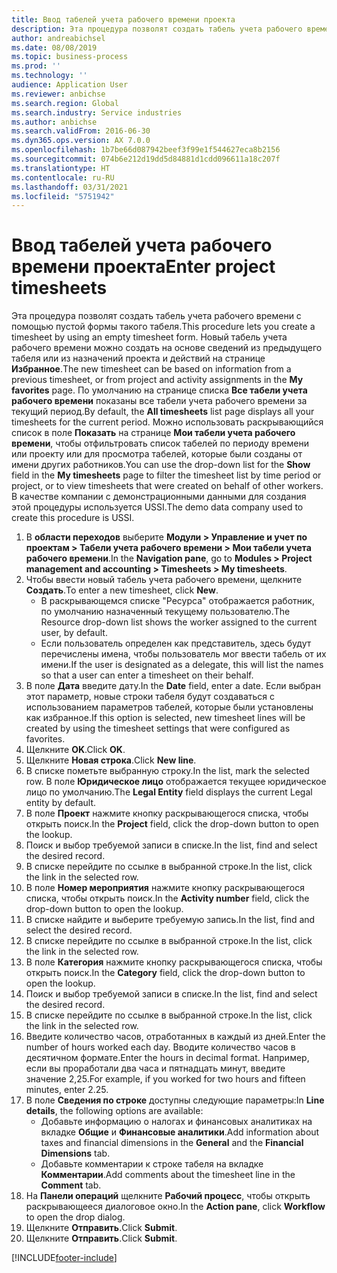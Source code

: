 ```yaml
---
title: Ввод табелей учета рабочего времени проекта
description: Эта процедура позволят создать табель учета рабочего времени с помощью пустой формы такого табеля.
author: andreabichsel
ms.date: 08/08/2019
ms.topic: business-process
ms.prod: ''
ms.technology: ''
audience: Application User
ms.reviewer: anbichse
ms.search.region: Global
ms.search.industry: Service industries
ms.author: anbichse
ms.search.validFrom: 2016-06-30
ms.dyn365.ops.version: AX 7.0.0
ms.openlocfilehash: 1b7be66d087942beef3f99e1f544627eca8b2156
ms.sourcegitcommit: 074b6e212d19dd5d84881d1cdd096611a18c207f
ms.translationtype: HT
ms.contentlocale: ru-RU
ms.lasthandoff: 03/31/2021
ms.locfileid: "5751942"
---
```

# <a name="enter-project-timesheets"></a><span data-ttu-id="096e7-103">Ввод табелей учета рабочего времени проекта</span><span class="sxs-lookup"><span data-stu-id="096e7-103">Enter project timesheets</span></span>

<span data-ttu-id="096e7-104">Эта процедура позволят создать табель учета рабочего времени с помощью пустой формы такого табеля.</span><span class="sxs-lookup"><span data-stu-id="096e7-104">This procedure lets you create a timesheet by using an empty timesheet form.</span></span> <span data-ttu-id="096e7-105">Новый табель учета рабочего времени можно создать на основе сведений из предыдущего табеля или из назначений проекта и действий на странице **Избранное**.</span><span class="sxs-lookup"><span data-stu-id="096e7-105">The new timesheet can be based on information from a previous timesheet, or from project and activity assignments in the **My favorites** page.</span></span> <span data-ttu-id="096e7-106">По умолчанию на странице списка **Все табели учета рабочего времени** показаны все табели учета рабочего времени за текущий период.</span><span class="sxs-lookup"><span data-stu-id="096e7-106">By default, the **All timesheets** list page displays all your timesheets for the current period.</span></span> <span data-ttu-id="096e7-107">Можно использовать раскрывающийся список в поле **Показать** на странице **Мои табели учета рабочего времени**, чтобы отфильтровать список табелей по периоду времени или проекту или для просмотра табелей, которые были созданы от имени других работников.</span><span class="sxs-lookup"><span data-stu-id="096e7-107">You can use the drop-down list for the **Show** field in the **My timesheets** page to filter the timesheet list by time period or project, or to view timesheets that were created on behalf of other workers.</span></span> <span data-ttu-id="096e7-108">В качестве компании с демонстрационными данными для создания этой процедуры используется USSI.</span><span class="sxs-lookup"><span data-stu-id="096e7-108">The demo data company used to create this procedure is USSI.</span></span>  

1. <span data-ttu-id="096e7-109">В **области переходов** выберите **Модули > Управление и учет по проектам > Табели учета рабочего времени > Мои табели учета рабочего времени**.</span><span class="sxs-lookup"><span data-stu-id="096e7-109">In the **Navigation pane**, go to **Modules > Project management and accounting > Timesheets > My timesheets**.</span></span>
2. <span data-ttu-id="096e7-110">Чтобы ввести новый табель учета рабочего времени, щелкните **Создать**.</span><span class="sxs-lookup"><span data-stu-id="096e7-110">To enter a new timesheet, click **New**.</span></span>
    - <span data-ttu-id="096e7-111">В раскрывающемся списке "Ресурса" отображается работник, по умолчанию назначенный текущему пользователю.</span><span class="sxs-lookup"><span data-stu-id="096e7-111">The Resource drop-down list shows the worker assigned to the current user, by default.</span></span>  
    - <span data-ttu-id="096e7-112">Если пользователь определен как представитель, здесь будут перечислены имена, чтобы пользователь мог ввести табель от их имени.</span><span class="sxs-lookup"><span data-stu-id="096e7-112">If the user is designated as a delegate, this will list the names so that a user can enter a timesheet on their behalf.</span></span>  
3. <span data-ttu-id="096e7-113">В поле **Дата** введите дату.</span><span class="sxs-lookup"><span data-stu-id="096e7-113">In the **Date** field, enter a date.</span></span> <span data-ttu-id="096e7-114">Если выбран этот параметр, новые строки табеля будут создаваться с использованием параметров табелей, которые были установлены как избранное.</span><span class="sxs-lookup"><span data-stu-id="096e7-114">If this option is selected, new timesheet lines will be created by using the timesheet settings that were configured as favorites.</span></span>  
4. <span data-ttu-id="096e7-115">Щелкните **OK**.</span><span class="sxs-lookup"><span data-stu-id="096e7-115">Click **OK**.</span></span>
5. <span data-ttu-id="096e7-116">Щелкните **Новая строка**.</span><span class="sxs-lookup"><span data-stu-id="096e7-116">Click **New line**.</span></span>
6. <span data-ttu-id="096e7-117">В списке пометьте выбранную строку.</span><span class="sxs-lookup"><span data-stu-id="096e7-117">In the list, mark the selected row.</span></span> <span data-ttu-id="096e7-118">В поле **Юридическое лицо** отображается текущее юридическое лицо по умолчанию.</span><span class="sxs-lookup"><span data-stu-id="096e7-118">The **Legal Entity** field displays the current Legal entity by default.</span></span>   
7. <span data-ttu-id="096e7-119">В поле **Проект** нажмите кнопку раскрывающегося списка, чтобы открыть поиск.</span><span class="sxs-lookup"><span data-stu-id="096e7-119">In the **Project** field, click the drop-down button to open the lookup.</span></span>
8. <span data-ttu-id="096e7-120">Поиск и выбор требуемой записи в списке.</span><span class="sxs-lookup"><span data-stu-id="096e7-120">In the list, find and select the desired record.</span></span>
9. <span data-ttu-id="096e7-121">В списке перейдите по ссылке в выбранной строке.</span><span class="sxs-lookup"><span data-stu-id="096e7-121">In the list, click the link in the selected row.</span></span>
10. <span data-ttu-id="096e7-122">В поле **Номер мероприятия** нажмите кнопку раскрывающегося списка, чтобы открыть поиск.</span><span class="sxs-lookup"><span data-stu-id="096e7-122">In the **Activity number** field, click the drop-down button to open the lookup.</span></span>
11. <span data-ttu-id="096e7-123">В списке найдите и выберите требуемую запись.</span><span class="sxs-lookup"><span data-stu-id="096e7-123">In the list, find and select the desired record.</span></span>
12. <span data-ttu-id="096e7-124">В списке перейдите по ссылке в выбранной строке.</span><span class="sxs-lookup"><span data-stu-id="096e7-124">In the list, click the link in the selected row.</span></span>
13. <span data-ttu-id="096e7-125">В поле **Категория** нажмите кнопку раскрывающегося списка, чтобы открыть поиск.</span><span class="sxs-lookup"><span data-stu-id="096e7-125">In the **Category** field, click the drop-down button to open the lookup.</span></span>
14. <span data-ttu-id="096e7-126">Поиск и выбор требуемой записи в списке.</span><span class="sxs-lookup"><span data-stu-id="096e7-126">In the list, find and select the desired record.</span></span>
15. <span data-ttu-id="096e7-127">В списке перейдите по ссылке в выбранной строке.</span><span class="sxs-lookup"><span data-stu-id="096e7-127">In the list, click the link in the selected row.</span></span>
16. <span data-ttu-id="096e7-128">Введите количество часов, отработанных в каждый из дней.</span><span class="sxs-lookup"><span data-stu-id="096e7-128">Enter the number of hours worked each day.</span></span> <span data-ttu-id="096e7-129">Вводите количество часов в десятичном формате.</span><span class="sxs-lookup"><span data-stu-id="096e7-129">Enter the hours in decimal format.</span></span> <span data-ttu-id="096e7-130">Например, если вы проработали два часа и пятнадцать минут, введите значение 2,25.</span><span class="sxs-lookup"><span data-stu-id="096e7-130">For example, if you worked for two hours and fifteen minutes, enter 2.25.</span></span>   
17. <span data-ttu-id="096e7-131">В поле **Сведения по строке** доступны следующие параметры:</span><span class="sxs-lookup"><span data-stu-id="096e7-131">In **Line details**, the following options are available:</span></span>
    - <span data-ttu-id="096e7-132">Добавьте информацию о налогах и финансовых аналитиках на вкладке **Общие** и **Финансовые аналитики**.</span><span class="sxs-lookup"><span data-stu-id="096e7-132">Add information about taxes and financial dimensions in the **General** and the **Financial Dimensions** tab.</span></span>
    - <span data-ttu-id="096e7-133">Добавьте комментарии к строке табеля на вкладке **Комментарии**.</span><span class="sxs-lookup"><span data-stu-id="096e7-133">Add comments about the timesheet line in the **Comment** tab.</span></span>
20. <span data-ttu-id="096e7-134">На **Панели операций** щелкните **Рабочий процесс**, чтобы открыть раскрывающееся диалоговое окно.</span><span class="sxs-lookup"><span data-stu-id="096e7-134">In the **Action pane**, click **Workflow** to open the drop dialog.</span></span>
21. <span data-ttu-id="096e7-135">Щелкните **Отправить**.</span><span class="sxs-lookup"><span data-stu-id="096e7-135">Click **Submit**.</span></span>
22. <span data-ttu-id="096e7-136">Щелкните **Отправить**.</span><span class="sxs-lookup"><span data-stu-id="096e7-136">Click **Submit**.</span></span>



[!INCLUDE[footer-include](../../../../includes/footer-banner.md)]